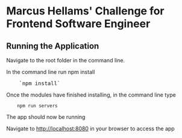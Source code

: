 # Marcus Hellams' Challenge for Frontend Software Engineer

## Running the Application

Navigate to the root folder in the command line.

In the command line run npm install

<pre>    `npm install` 
</pre>

Once the modules have finished installing, in the command line type

        npm run servers    

The app should now be running

Navigate to [http://localhost:8080](http://localhost:8080) in your browser to access the app